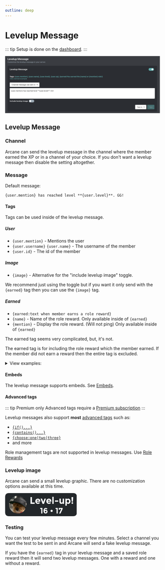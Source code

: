 ```yaml
---
outline: deep
---
```


# Levelup Message

::: tip
Setup is done on the [dashboard](../../../core/dashboard).
:::

![Levelup message](../../../images/leveling/levelup-message.png)

## Levelup Message

### Channel

Arcane can send the levelup message in the channel where the member earned the XP or in a channel of your choice. If you don't want a levelup message then disable the setting altogether.

### Message

Default message:

```
{user.mention} has reached level **{user.level}**. GG!
```

#### Tags

Tags can be used inside of the levelup message.

##### User
- `{user.mention}` - Mentions the user
- `{user.username}` `{user.name}` - The username of the member
- `{user.id}` - The id of the member

##### Image
- `{image}` - Alternative for the "include levelup image" toggle.

We recommend just using the toggle but if you want it only send with the `{earned}` tag then you can use the `{image}` tag.

##### Earned

- `{earned:text when member earns a role reward}`
- `{name}` - Name of the role reward. Only available inside of `{earned}`
- `{mention}` - Display the role reward. (Will not ping) Only available inside of `{earned}`

The earned tag seems very complicated, but, it's not.

The earned tag is for including the role reward which the member earned. If the member did not earn a reward then the entire tag is excluded.

<details>
	<summary>View examples:</summary>

::: info Example
Let's say you have a role reward at level 5. Let's say its name is "Active members".

Your levelup message is set to:
```
{user.mention} is now level {user.level}. {earned:They received the **{name}** role!}
```

You just leveled up to level 3. Here's the levelup message that will send:

```
@ImDarkDiamond is now level 3.
```

You then leveled up to level 5. Here's the levelup message:

```
@ImDarkDiamond is now level 3. They received the **Active members** role!
```
:::
</details>

#### Embeds

The levelup message supports embeds. See [Embeds](/tag-system/tags#embeds).

#### Advanced tags

::: tip Premium only
Advanced tags require a [Premium subscription](/premium.md)
:::

Levelup messages also support **most** [advanced tags](/tag-system/index) such as:
- [`{if()...}`](/tag-system/tags#conditionals)
- [`{contains()...}`](/tag-system/tags#arrays)
- [`{choose:one|two|three}`](/tag-system/tags#choose)
- and more

Role management tags are not supported in levelup messages. Use [Role Rewards](./role-rewards)

### Levelup image

Arcane can send a small levelup graphic. There are no customization options available at this time.

![Levelup image](../../../images/leveling/levelup-image.png)


### Testing

You can test your levelup message every few minutes. Select a channel you want the test to be sent in and Arcane will send a fake levelup message.

If you have the `{earned}` tag in your levelup message and a saved role reward then it will send two levelup messages. One with a reward and one without a reward.
